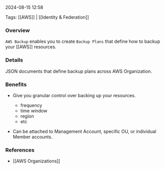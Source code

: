 
2024-08-15 12:58

Tags: [[AWS]] | [[Identity & Federation]]

### Overview
`AWS Backup` enables you to create `Backup Plans` that define how to backup your [[AWS]] resources.

### Details
JSON documents that define backup plans across AWS Organization.

### Benefits
- Give you granular control over backing up your resources.
    - frequency
    - time window
    - region
    - etc

- Can be attached to Management Account, specific OU, or individual Member accounts.

### References
- [[AWS Organizations]]

